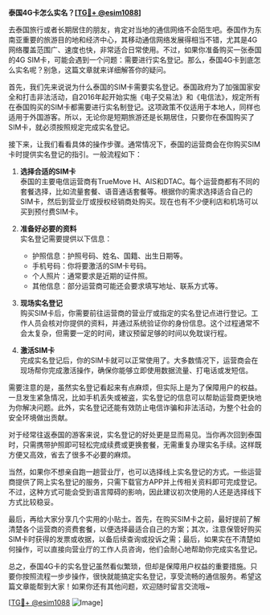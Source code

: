 **泰国4G卡怎么实名？[[TG💪+ @esim1088](https://t.me/s/esim1088)]**

去泰国旅行或者长期居住的朋友，肯定对当地的通信网络不会陌生吧。泰国作为东南亚重要的旅游目的地和经济中心，其移动通信网络发展得相当不错，尤其是4G网络覆盖范围广、速度也快，非常适合日常使用。不过，如果你准备购买一张泰国的4G SIM卡，可能会遇到一个问题：需要进行实名登记。那么，泰国4G卡到底怎么实名呢？别急，这篇文章就来详细解答你的疑问。

首先，我们先来说说为什么泰国的SIM卡需要实名登记。泰国政府为了加强国家安全和打击非法活动，自2016年起开始实施《电子交易法》和《电信法》，规定所有在泰国购买的SIM卡都需要进行实名制登记。这项政策不仅适用于本地人，同样也适用于外国游客。所以，无论你是短期旅游还是长期居住，只要你在泰国购买了SIM卡，就必须按照规定完成实名登记。

接下来，让我们看看具体的操作步骤。通常情况下，泰国的运营商会在你购买SIM卡时提供实名登记的指引。一般流程如下：

1. **选择合适的SIM卡**  
   泰国的主要电信运营商有TrueMove H、AIS和DTAC。每个运营商都有不同的套餐选择，比如流量套餐、语音通话套餐等。根据你的需求选择适合自己的SIM卡，然后到营业厅或授权经销商处购买。现在也有不少便利店和机场可以买到预付费SIM卡。

2. **准备好必要的资料**  
   实名登记需要提供以下信息：
   - 护照信息：护照号码、姓名、国籍、出生日期等。
   - 手机号码：你将要激活的SIM卡号码。
   - 个人照片：通常要求是近期的证件照。
   - 其他信息：部分运营商可能还会要求填写地址、联系方式等。

3. **现场实名登记**  
   购买SIM卡后，你需要前往运营商的营业厅或指定的实名登记点进行登记。工作人员会核对你提供的资料，并通过系统验证你的身份信息。这个过程通常不会太复杂，但需要一定的时间，建议预留足够的时间以免耽误行程。

4. **激活SIM卡**  
   完成实名登记后，你的SIM卡就可以正常使用了。大多数情况下，运营商会在现场帮你完成激活操作，确保你能够立即使用数据流量、打电话或发短信。

需要注意的是，虽然实名登记看起来有点麻烦，但实际上是为了保障用户的权益。一旦发生紧急情况，比如手机丢失或被盗，实名登记的信息可以帮助运营商更快地为你解决问题。此外，实名登记还能有效防止电信诈骗和非法活动，为整个社会的安全环境做出贡献。

对于经常往返泰国的游客来说，实名登记的好处更是显而易见。当你再次回到泰国时，只需携带护照即可轻松完成续费或更换套餐，无需重复办理实名手续。这样既方便又高效，省去了很多不必要的麻烦。

当然，如果你不想亲自跑一趟营业厅，也可以选择线上实名登记的方式。一些运营商提供了网上实名登记的服务，只需下载官方APP并上传相关资料即可完成登记。不过，这种方式可能会受到语言障碍的影响，因此建议初次使用的人还是选择线下方式比较稳妥。

最后，再给大家分享几个实用的小贴士。首先，在购买SIM卡之前，最好提前了解清楚各个运营商的资费套餐，以便选择最适合自己的方案；其次，注意保管好购买SIM卡时获得的发票或收据，以备后续查询或投诉之需；最后，如果实在不清楚如何操作，可以直接向营业厅的工作人员咨询，他们会耐心地帮助你完成实名登记。

总之，泰国4G卡的实名登记虽然看似繁琐，但却是保障用户权益的重要措施。只要你按照流程一步步操作，很快就能搞定实名登记，享受流畅的通信服务。希望这篇文章能帮到大家！如果你还有其他问题，欢迎随时留言交流哦~

[[TG💪+ @esim1088](https://t.me/s/esim1088) ![Image](https://i.postimg.cc/4NQfJmqS/Snipaste-2025-05-13-00-14-12.png)]